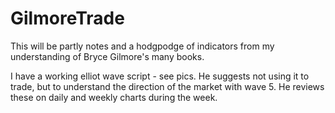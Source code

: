 # GilmoreTrade
This will be partly notes and a hodgpodge of indicators from my understanding of Bryce Gilmore's many books.

I have a working elliot wave script - see pics. He suggests not using it to trade, but to understand the direction of the market with wave 5. He reviews these on daily and weekly charts during the week.
